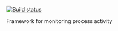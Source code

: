 ﻿
[![Build status](https://ci.appveyor.com/api/projects/status/o6yoc31gs5sy25xh/branch/master?svg=true)](https://ci.appveyor.com/project/Mermeze/system-monitor/branch/master)
 
 Framework for monitoring process activity
